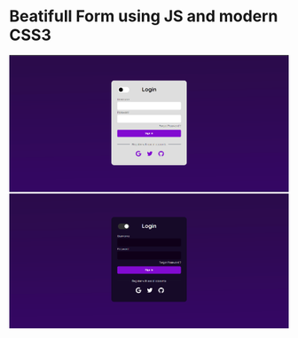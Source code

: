# Beatifull Form using JS and modern CSS3
 
![LIGHT](https://github.com/EuKennedy/formjs/blob/main/img/ligh.png)
![darkmode](https://github.com/EuKennedy/formjs/blob/main/img/dark.png)
